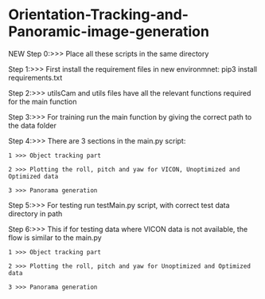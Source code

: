 # Orientation-Tracking-and-Panoramic-image-generation
NEW
Step 0:>>> Place all these scripts in the same directory

Step 1:>>> First install the requirement files in new environmnet: pip3 install requirements.txt

Step 2:>>> utilsCam and utils files have all the relevant functions required for the main function

Step 3:>>> For training run the main function by giving the correct path to the data folder

Step 4:>>> There are 3 sections in the main.py script:

	1 >>> Object tracking part

	2 >>> Plotting the roll, pitch and yaw for VICON, Unoptimized and Optimized data
	
	3 >>> Panorama generation
	
Step 5:>>> For testing run testMain.py script, with correct test data directory in path

Step 6:>>> This if for testing data where VICON data is not available, the flow is similar to the main.py
	
	1 >>> Object tracking part
	
	2 >>> Plotting the roll, pitch and yaw for Unoptimized and Optimized data
	
	3 >>> Panorama generation
 
